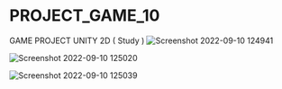 # PROJECT_GAME_10
GAME PROJECT UNITY 2D ( Study )
![Screenshot 2022-09-10 124941](https://user-images.githubusercontent.com/69493538/189471136-0b146a8d-8850-4c33-b0fa-462c1cca793a.png)


![Screenshot 2022-09-10 125020](https://user-images.githubusercontent.com/69493538/189471139-ba8072e4-9084-4934-90e7-550851405156.png)


![Screenshot 2022-09-10 125039](https://user-images.githubusercontent.com/69493538/189471140-0098ba45-735b-47e2-b9b2-7991664a648c.png)
